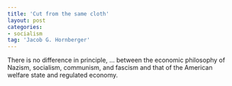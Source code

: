 ```yaml
---
title: 'Cut from the same cloth'
layout: post
categories:
- socialism
tag: 'Jacob G. Hornberger'
---
```


There is no difference in principle, … between the economic philosophy of Nazism, socialism, communism, and fascism and that of the American welfare state and regulated economy.